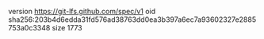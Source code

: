 version https://git-lfs.github.com/spec/v1
oid sha256:203b4d6edda31fd576ad38763dd0ea3b397a6ec7a93602327e2885753a0c3348
size 1773
